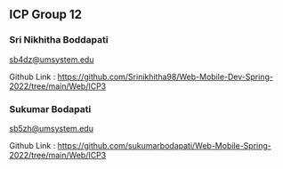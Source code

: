 ## ICP Group 12

### Sri Nikhitha Boddapati
sb4dz@umsystem.edu

Github Link : https://github.com/Srinikhitha98/Web-Mobile-Dev-Spring-2022/tree/main/Web/ICP3


### Sukumar Bodapati
sb5zh@umsystem.edu

Github Link : https://github.com/sukumarbodapati/Web-Mobile-Spring-2022/tree/main/Web/ICP3


